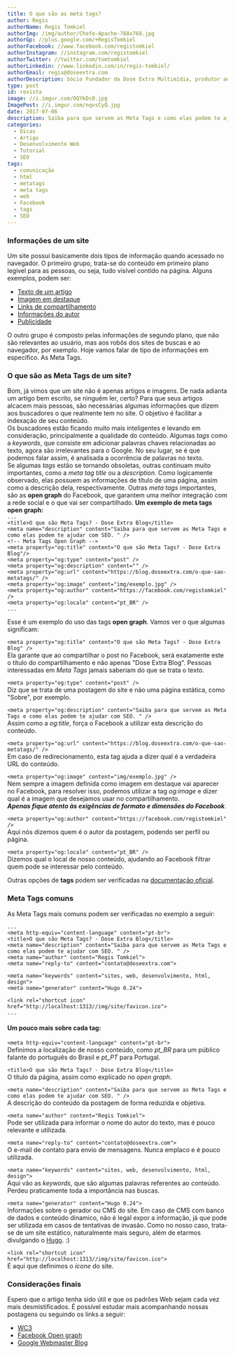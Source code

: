```yaml
---
title: O que são as meta tags?
author: Regis
authorName: Regis Tomkiel
authorImg: /img/author/Chefe-Apache-768x768.jpg
authorGp: //plus.google.com/+RegisTomkiel
authorFacebook: //www.facebook.com/registomkiel
authorInstagram: //instagram.com/registomkiel
authorTwitter: //twitter.com/tomtomkiel
authorLinkedin: //www.linkedin.com/in/regis-tomkiel/
authorEmail: regis@doseextra.com
authorDescription: Sócio Fundador da Dose Extra Multimídia, produtor audiovisual, desenvolvedor web, podcaster, escritor e quando sobra tempo, coleciona videogames e filmes independentes.
type: post
id: revista
image: //i.imgur.com/OQYkDcO.jpg
ImagePost: //i.imgur.com/nqvsCyQ.jpg
date: 2017-07-06
description: Saiba para que servem as Meta Tags e como elas podem te ajudar com SEO.
categories:
  - Dicas
  - Artigo
  - Desenvolvimento Web
  - Tutorial
  - SEO
tags:
  - comunicação
  - html
  - metatags
  - meta tags
  - web
  - Facebook
  - tags
  - SEO
---
```


### Informações de um site
Um site possui basicamente dois tipos de informação quando acessado no navegador. O primeiro grupo, trata-se do conteúdo em primeiro plano legível para as pessoas, ou seja, tudo visível contido na página. Alguns exemplos, podem ser:  

 * [Texto de um artigo](# "Como escrever um bom artigo de blog")
 * [Imagem em destaque](# "Definindo uma imagem de destaque em uma postagem")
 * [Links de compartilhamento](# "Facilite o compartilhamento de seu conteúdo")
 * [Informações do autor](# "Diga ao público quem escreveu a postagem")
 * [Publicidade](# "Usando o AdSense da forma correta")

O outro grupo é composto pelas informações de segundo plano, que não são relevantes ao usuário, mas aos robôs dos sites de buscas e ao navegador, por exemplo. Hoje vamos falar de tipo de informações em especifico. As Meta Tags.  
### O que são as Meta Tags de um site?
Bom, já vimos que um site não é apenas artigos e imagens. De nada adianta um artigo bem escrito, se ninguém ler, certo? Para que seus artigos alcacem mais pessoas, são necessárias algumas informações que dizem aos buscadores o que realmente tem no site. O objetivo é facilitar a indexação de seu conteúdo.  
Os buscadores estão ficando muito mais inteligentes e levando em consideração, principalmente a qualidade do conteúdo. Algumas *tags* como a *keywords*, que consiste em adicionar palavras chaves relacionadas ao texto, agora são irrelevantes para o Google. No seu lugar, se é que podemos falar assim, é analisada a ocorrência de palavras no texto.  
Se algumas *tags* estão se tornando obsoletas, outras continuam muito importantes, como a *meta tag* *title* ou a *description*. Como logicamente observado, elas possuem as informações de título de uma página, assim como a descrição dela, respectivamente. Outras *meta tags* importantes, são as **open graph** do Facebook, que garantem uma melhor integração com a rede social e o que vai ser compartilhado.
**Um exemplo de meta tags open graph:**  
``...``  
``<title>O que são Meta Tags? - Dose Extra Blog</title>``  
``<meta name="description" content="Saiba para que servem as Meta Tags e como elas podem te ajudar com SEO. " />``  
``<!-- Meta Tags Open Graph -->``  
``<meta property="og:title" content="O que são Meta Tags? - Dose Extra Blog"/>``  
``<meta property="og:type" content="post" />``  
``<meta property="og:description" content="" />``  
``<meta property="og:url" content="https://blog.doseextra.com/o-que-sao-metatags/" />``  
``<meta property="og:image" content="img/exemplo.jpg" />``  
``<meta property="og:author" content="https://facebook.com/registomkiel" />``  
``<meta property="og:locale" content="pt_BR" />``  
``...``  

Esse é um exemplo do uso das tags **open graph**. Vamos ver o que algumas significam:  

``<meta property="og:title" content="O que são Meta Tags? - Dose Extra Blog" />``  
Ela garante que ao compartilhar o post no Facebook, será exatamente este o título do compartilhamento e não apenas "Dose Extra Blog". Pessoas interessadas em *Meta Tags* jamais saberiam do que se trata o texto.  

``<meta property="og:type" content="post" />``  
Diz que se trata de uma postagem do site e não uma página estática, como "Sobre", por exemplo.  

``<meta property="og:description" content="Saiba para que servem as Meta Tags e como elas podem te ajudar com SEO. " />``  
Assim como a *og:title*, força o Facebook a utilizar esta descrição do conteúdo.  

``<meta property="og:url" content="https://blog.doseextra.com/o-que-sao-metatags/" />``  
Em caso de redirecionamento, esta tag ajuda a dizer qual é a verdadeira URL do conteúdo.  

``<meta property="og:image" content="img/exemplo.jpg" />``  
Nem sempre a imagem definida como imagem em destaque vai aparecer no Facebook, para resolver isso, podemos utilizar a tag *og:image* e dizer qual é a imagem que desejamos usar no compartilhamento.   
***Apenas fique atento às exigências de formato e dimensões do Facebook***.

``<meta property="og:author" content="https://facebook.com/registomkiel" />``  
Aqui nós dizemos quem é o autor da postagem, podendo ser perfil ou página.  

``<meta property="og:locale" content="pt_BR" />``  
Dizemos qual o local de nosso conteúdo, ajudando ao Facebook filtrar quem pode se interessar pelo conteúdo.  

Outras opções de **tags** podem ser verificadas na [documentação oficial](http://ogp.me/ "Documentação Open Graph").

### Meta Tags comuns
As Meta Tags mais comuns podem ser verificadas no exemplo a seguir:  

``...``  
``<meta http-equiv="content-language" content="pt-br">``  
``<title>O que são Meta Tags? - Dose Extra Blog</title>``  
``<meta name="description" content="Saiba para que servem as Meta Tags e como elas podem te ajudar com SEO. " />``  
``<meta name="author" content="Regis Tomkiel">``  
``<meta name="reply-to" content="contato@doseextra.com">``  

``<meta name="keywords" content="sites, web, desenvolvimento, html, design">``  
``<meta name="generator" content="Hugo 0.24">``  

``<link rel="shortcut icon" href="http://localhost:1313//img/site/favicon.ico">``  
``...``    

#### Um pouco mais sobre cada tag:
``<meta http-equiv="content-language" content="pt-br">``  
Definimos a localização de nosso conteúdo, como *pt_BR* para um público falante do português do Brasil e *pt_PT* para Portugal.  

``<title>O que são Meta Tags? - Dose Extra Blog</title>``  
O título da página, assim como explicado no *open graph*.  

``<meta name="description" content="Saiba para que servem as Meta Tags e como elas podem te ajudar com SEO. " />``  
A descrição do conteúdo da postagem de forma reduzida e objetiva.  

``<meta name="author" content="Regis Tomkiel">``  
Pode ser utilizada para informar o nome do autor do texto, mas é pouco relevante e utilizada.  

``<meta name="reply-to" content="contato@doseextra.com">``  
O e-mail de contato para envio de mensagens. Nunca emplaco e é pouco utilizada.  

``<meta name="keywords" content="sites, web, desenvolvimento, html, design">``  
Aqui vão as *keywords*, que são algumas palavras referentes ao conteúdo. Perdeu praticamente toda a importância nas buscas.  

``<meta name="generator" content="Hugo 0.24">``  
Informações sobre o gerador ou CMS do site. Em caso de CMS com banco de dados e conteúdo dinamico, não é legal expor a informação, já que pode ser utilizada em casos de tentativas de invasão. Como no nosso caso, trata-se de um site estático, naturalmente mais seguro, além de etarmos divulgando o [Hugo](https://gohugo.io/ "Conheça o Hugo"). :)    

``<link rel="shortcut icon" href="http://localhost:1313//img/site/favicon.ico">``  
É aqui que definimos o *ícone* do site.  

### Considerações finais
Espero que o artigo tenha sido útil e que os padrões Web sejam cada vez mais desmistificados. É possível estudar mais acompanhando nossas postagens ou seguindo os links a seguir:  

* [WC3](//www.w3.org/ "World Wide Web Consortium")
* [Facebook Open graph](//developers.facebook.com/docs/sharing/opengraph "Página do Facebook Open graph")
* [Google Webmaster Blog](//webmasters.googleblog.com/2009/09/google-does-not-use-keywords-meta-tag.html "Google does not use the keywords meta tag in web ranking")
